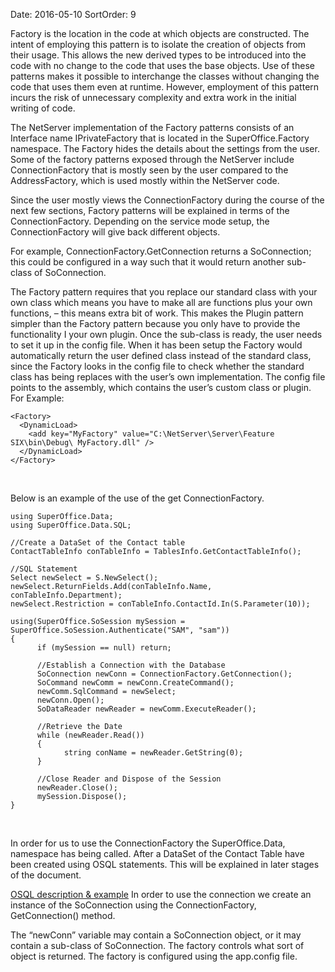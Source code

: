 Date: 2016-05-10
SortOrder: 9

Factory is the location in the code at which objects are constructed. The intent of employing this pattern is to isolate the creation of objects from their usage. This allows the new derived types to be introduced into the code with no change to the code that uses the base objects. Use of these patterns makes it possible to interchange the classes without changing the code that uses them even at runtime. However, employment of this pattern incurs the risk of unnecessary complexity and extra work in the initial writing of code.

The NetServer implementation of the Factory patterns consists of an Interface name IPrivateFactory that is located in the SuperOffice.Factory namespace. The Factory hides the details about the settings from the user. Some of the factory patterns exposed through the NetServer include ConnectionFactory that is mostly seen by the user compared to the AddressFactory, which is used mostly within the NetServer code.

Since the user mostly views the ConnectionFactory during the course of the next few sections, Factory patterns will be explained in terms of the ConnectionFactory. Depending on the service mode setup, the ConnectionFactory will give back different objects.

For example, ConnectionFactory.GetConnection returns a SoConnection; this could be configured in a way such that it would return another sub-class of SoConnection.

The Factory pattern requires that you replace our standard class with your own class which means you have to make all are functions plus your own functions, – this means extra bit of work. This makes the Plugin pattern simpler than the Factory pattern because you only have to provide the functionality I your own plugin. Once the sub-class is ready, the user needs to set it up in the config file. When it has been setup the Factory would automatically return the user defined class instead of the standard class, since the Factory looks in the config file to check whether the standard class has being replaces with the user’s own implementation. The config file points to the assembly, which contains the user’s custom class or plugin. For Example:

```
<Factory>
  <DynamicLoad>
    <add key="MyFactory" value="C:\NetServer\Server\Feature
SIX\bin\Debug\ MyFactory.dll" />
  </DynamicLoad>
</Factory>
```

 

Below is an example of the use of the get ConnectionFactory.

```
using SuperOffice.Data;
using SuperOffice.Data.SQL;
 
//Create a DataSet of the Contact table           
ContactTableInfo conTableInfo = TablesInfo.GetContactTableInfo();
 
//SQL Statement
Select newSelect = S.NewSelect();
newSelect.ReturnFields.Add(conTableInfo.Name,
conTableInfo.Department);
newSelect.Restriction = conTableInfo.ContactId.In(S.Parameter(10));
 
using(SuperOffice.SoSession mySession =
SuperOffice.SoSession.Authenticate("SAM", "sam"))
{
      if (mySession == null) return;
     
      //Establish a Connection with the Database
      SoConnection newConn = ConnectionFactory.GetConnection();
      SoCommand newComm = newConn.CreateCommand();
      newComm.SqlCommand = newSelect;
      newConn.Open();
      SoDataReader newReader = newComm.ExecuteReader();
 
      //Retrieve the Date
      while (newReader.Read())
      {
            string conName = newReader.GetString(0);
      }
 
      //Close Reader and Dispose of the Session
      newReader.Close();
      mySession.Dispose();
}
```

 

In order for us to use the ConnectionFactory the SuperOffice.Data, namespace has being called. After a DataSet of the Contact Table have been created using OSQL statements. This will be explained in later stages of the document.

[OSQL description & example](../../Developer's%20Guide/OSQL/OSQL.htm)
In order to use the connection we create an instance of the SoConnection using the ConnectionFactory, GetConnection() method.

The “newConn” variable may contain a SoConnection object, or it may contain a sub-class of SoConnection. The factory controls what sort of object is returned. The factory is configured using the app.config file.

 

 
